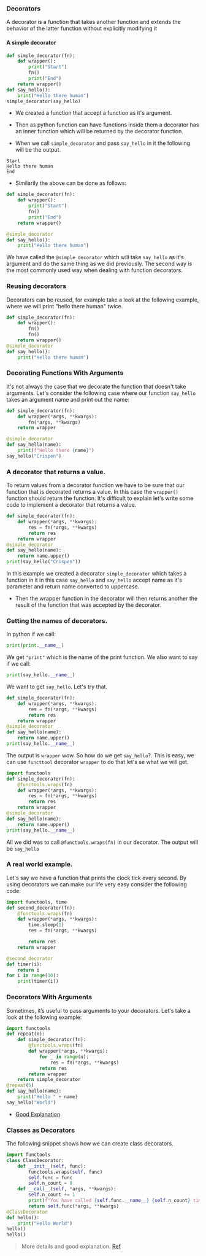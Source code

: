 ### Decorators
A decorator is a function that takes another function and extends the behavior of the latter function without explicitly modifying it

#### A simple decorator

````python
def simple_decorator(fn):
    def wrapper():
        print("Start")
        fn()
        print("End")
    return wrapper()
def say_hello():
    print("Hello there human")
simple_decorator(say_hello)
````
* We created a function that accept a function as it's argument.
* Then as python function can have functions inside them a decorator has an inner function which will be returned
by the decorator function.
  
* When we call ``simple_decorator`` and pass `say_hello` in it the following will be the output.
````shell
Start
Hello there human
End
````
* Similarily the above can be done as follows:
````python
def simple_decorator(fn):
    def wrapper():
        print("Start")
        fn()
        print("End")
    return wrapper()

@simple_decorator
def say_hello():
    print("Hello there human")
````
We have called the ``@simple_decorator`` which will take `say_hello` as it's argument and do the same thing as we did previously. 
The second way is the most commonly used way when dealing with function decorators.

### Reusing decorators
Decorators can be reused, for example take a look at the following example, where we will print "hello there human" twice.
```python
def simple_decorator(fn):
    def wrapper():
        fn()
        fn()
    return wrapper()
@simple_decorator
def say_hello():
    print("Hello there human")
```
### Decorating Functions With Arguments
It's not always the case that we decorate the function that doesn't take arguments. Let's consider the following case where our function `say_hello` takes an argument name and print out the name:

```python
def simple_decorator(fn):
    def wrapper(*args, **kwargs):
        fn(*args, **kwargs)
    return wrapper

@simple_decorator
def say_hello(name):
    print(f"Hello there {name}")
say_hello("Crispen")

```

### A decorator that returns a value.

To return values from a decorator function we have to be sure that our function that is decorated returns a value. In this case the `wrapper()` function should return the function. 
It's difficult to explain let's write some code to implement a decorator that returns a value.

```python
def simple_decorator(fn):
    def wrapper(*args, **kwargs):
        res = fn(*args, **kwargs)
        return res
    return wrapper
@simple_decorator
def say_hello(name):
    return name.upper()
print(say_hello("Crispen"))
```
In this example we created a decorator `simple_decorator` which takes a function in it in this case 
`say_hello` and `say_hello` accept name as it's parameter and return name converted to uppercase.
* Then the wrapper function in the decorator will then returns another the result of the function that was accepted by the decorator.

### Getting the names of decorators.
In python if we call:
```python
print(print.__name__) 
```
We get `"print"` which is the name of the print function. We also want to say if we call:
```python
print(say_hello.__name__)
```
We want to get ``say_hello``. Let's try that.
```python
def simple_decorator(fn):
    def wrapper(*args, **kwargs):
        res = fn(*args, **kwargs)
        return res
    return wrapper
@simple_decorator
def say_hello(name):
    return name.upper()
print(say_hello.__name__)
```
 The  output is `wrapper` wow. So how do we get `say_hello`?. This is easy, we can use `functtool` decorator `wrapper` to do that let's se what we will get.


````python
import functools
def simple_decorator(fn):
    @functools.wraps(fn)
    def wrapper(*args, **kwargs):
        res = fn(*args, **kwargs)
        return res
    return wrapper
@simple_decorator
def say_hello(name):
    return name.upper()
print(say_hello.__name__)
````
All we did was to call ``@functools.wraps(fn)`` in our decorator. The output will be `say_hello`

### A real world example.
Let's say we have a function that prints the clock tick every second. By using decorators we can make our life very easy consider the following code:

```python
import functools, time
def second_decorator(fn):
    @functools.wraps(fn)
    def wrapper(*args, **kwargs):
        time.sleep(1)
        res = fn(*args, **kwargs)

        return res
    return wrapper

@second_decorator
def timer(i):
    return i
for i in range(10):
    print(timer(i))
```
### Decorators With Arguments
Sometimes, it’s useful to pass arguments to your decorators. Let's take a look at the following example:

````python
import functools
def repeat(n):
    def simple_decorator(fn):
        @functools.wraps(fn)
        def wrapper(*args, **kwargs):
            for _ in range(n):
                res = fn(*args, **kwargs)
            return res
        return wrapper
    return simple_decorator
@repeat(5)
def say_hello(name):
    print("Hello " + name)
say_hello("World")
````
* [Good Explanation](https://realpython.com/primer-on-python-decorators/)

### Classes as Decorators
The following snippet shows how we can create class decorators.
```python
import functools
class ClassDecorator:
    def __init__(self, func):
        functools.wraps(self, func)
        self.func = func
        self.n_count = 0
    def __call__(self, *args, **kwargs):
        self.n_count += 1
        print(f"You have called {self.func.__name__} {self.n_count} time(s).")
        return self.func(*args, **kwargs)
@ClassDecorator
def hello():
    print("Hello World")
hello()
hello()
```
> More details and good explanation. [Ref](https://realpython.com/primer-on-python-decorators/)